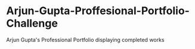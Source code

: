# Arjun-Gupta-Proffesional-Portfolio-Challenge

Arjun Gupta's Professional Portfolio displaying completed works
